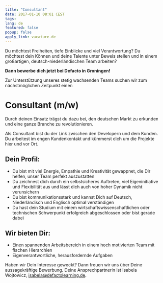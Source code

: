 ```yaml
---
title: "Consultant"
date: 2017-01-10 08:01 CEST
tags:
lang: de
featured: false
popup: false
apply_link: vacature-de
---
```

Du möchtest Freiheiten, tiefe Einblicke und viel Verantwortung? Du möchtest dein Können und deine Talente unter Beweis stellen und in einem großartigen, deutsch-niederländischen Team arbeiten?

**Dann bewerbe dich jetzt bei Defacto in Groningen!**

Zur Unterstützung unseres stetig wachsenden Teams suchen wir zum nächstmöglichen Zeitpunkt einen

# Consultant (m/w)

Durch deinen Einsatz trägst du dazu bei, den deutschen Markt zu erkunden und eine ganze Branche zu revolutionieren.

Als Consultant bist du der Link zwischen den Developern und dem Kunden. Du arbeitest im engen Kundenkontakt und kümmerst dich um die Projekte hier und vor Ort.

## Dein Profil:

* Du bist mit viel Energie, Empathie und Kreativität gewappnet, die Dir helfen, unser Team perfekt auszustatten
* Du zeichnest dich durch ein selbstsicheres Auftreten, viel Eigeninitiative und Flexibilität aus und lässt dich auch von hoher Dynamik nicht verunsichern
* Du bist kommunikationsstark und kannst Dich auf Deutsch, Niederländisch und Englisch optimal verständigen
* Du hast dein Studium mit einem wirtschaftswissenschaftlichen oder technischen Schwerpunkt erfolgreich abgeschlossen oder bist gerade dabei

## Wir bieten Dir:

* Einen spannenden Arbeitsbereich in einem hoch motivierten Team mit flachen Hierarchien
* Eigenverantwortliche, herausfordernde Aufgaben

Haben wir Dein Interesse geweckt? Dann freuen wir uns über Deine aussagekräftige Bewerbung. Deine Ansprechpartnerin ist Isabela Wojtowicz, [isabela@defactolearning.de](mailto:isabela@defactolearning.de).
